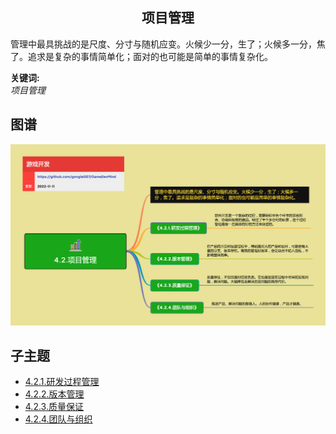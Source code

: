 <h2 align="center">项目管理</h2>
<p>
管理中最具挑战的是尺度、分寸与随机应变。火候少一分，生了；火候多一分，焦了。追求是复杂的事情简单化；面对的也可能是简单的事情复杂化。
</p>

**关键词:**<br/> 
*项目管理*

## 图谱
![图片加载中...](../exports/4.2.项目管理.png?raw=true)

## 子主题
* [4.2.1.研发过程管理](https://github.com/gonglei007/GameDevMind/blob/main/mds/4.2.1.研发过程管理.md)
* [4.2.2.版本管理](https://github.com/gonglei007/GameDevMind/blob/main/mds/4.2.1.版本管理.md)
* [4.2.3.质量保证](https://github.com/gonglei007/GameDevMind/blob/main/mds/4.2.3.质量保证.md)
* [4.2.4.团队与组织](https://github.com/gonglei007/GameDevMind/blob/main/mds/4.2.4.团队与组织.md)
